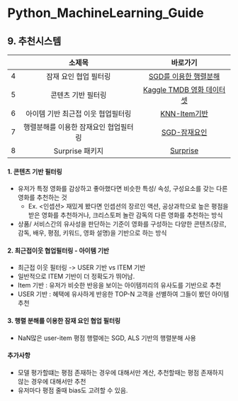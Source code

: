 # Python_MachineLearning_Guide

## 9. 추천시스템 
|  | 소제목 | 바로가기 | 
| :---: |:---:|:---:|
| 4 | 잠재 요인 협업 필터링 | [SGD를 이용한 행렬분해](https://github.com/jeeyeonLIM/Python_MachineLearning_Guide/blob/master/09_%EC%B6%94%EC%B2%9C%EC%8B%9C%EC%8A%A4%ED%85%9C_4.%EC%9E%A0%EC%9E%AC%20%EC%9A%94%EC%9D%B8%20%ED%98%91%EC%97%85%20%ED%95%84%ED%84%B0%EB%A7%81.ipynb) | 
| 5 | 콘텐츠 기반 필터링 | [Kaggle TMDB 영화 데이터셋](https://github.com/jeeyeonLIM/Python_MachineLearning_Guide/blob/master/09_%EC%B6%94%EC%B2%9C%EC%8B%9C%EC%8A%A4%ED%85%9C_5.%20%EC%BD%98%ED%85%90%EC%B8%A0%20%EA%B8%B0%EB%B0%98%20%ED%95%84%ED%84%B0%EB%A7%81_TMDB%205000%20%EC%98%81%ED%99%94%20%EB%8D%B0%EC%9D%B4%ED%84%B0.ipynb) | 
| 6 | 아이템 기반 최근접 이웃 협업필터링 | [KNN-Item기반](https://github.com/jeeyeonLIM/Python_MachineLearning_Guide/blob/master/09_%EC%B6%94%EC%B2%9C%EC%8B%9C%EC%8A%A4%ED%85%9C_6.%20%EC%95%84%EC%9D%B4%ED%85%9C%20%EA%B8%B0%EB%B0%98%20%EC%B5%9C%EA%B7%BC%EC%A0%91%20%EC%9D%B4%EC%9B%83%20%ED%98%91%EC%97%85%20%ED%95%84%ED%84%B0%EB%A7%81.ipynb) | 
| 7 | 행렬분해를 이용한 잠재요인 협업필터링 | [SGD-잠재요인](https://github.com/jeeyeonLIM/Python_MachineLearning_Guide/blob/master/09_%EC%B6%94%EC%B2%9C%EC%8B%9C%EC%8A%A4%ED%85%9C_7.%20%ED%96%89%EB%A0%AC%20%EB%B6%84%ED%95%B4%EB%A5%BC%20%EC%9D%B4%EC%9A%A9%ED%95%9C%20%EC%9E%A0%EC%9E%AC%20%EC%9A%94%EC%9D%B8%20%ED%98%91%EC%97%85%20%ED%95%84%ED%84%B0%EB%A7%81.ipynb) | 
| 8 | Surprise 패키지 | [Surprise](https://github.com/jeeyeonLIM/Python_MachineLearning_Guide/blob/master/09_%EC%B6%94%EC%B2%9C%EC%8B%9C%EC%8A%A4%ED%85%9C_8.%20%EC%B6%94%EC%B2%9C%EC%8B%9C%EC%8A%A4%ED%85%9C%20%ED%8C%A8%ED%82%A4%EC%A7%80_%60Surprise%60.ipynb) | 

#### 1. 콘텐츠 기반 필터링 
- 유저가 특정 영화를 감상하고 좋아했다면 비슷한 특성/ 속성, 구성요소를 갖는 다른 영화를 추천하는 것 
    - Ex. <인셉션> 재밌게 봤다면 인셉션의 장르인 액션, 공상과학으로 높은 평점을 받은 영화를 추천하거나, 크리스토퍼 놀란 감독의 다른 영화를 추천하는 방식 
- 상품/ 서비스간의 유사성을 판단하는 기준이 영화를 구성하는 다양한 콘텐츠(장르, 감독, 배우, 평점, 키워드, 영화 설명)을 기반으로 하는 방식

#### 2. 최근접이웃 협업필터링 - 아이템 기반
- 최근접 이웃 필터링 -> USER 기반 vs ITEM 기반 
- 일반적으로 ITEM 기반이 더 정확도가 뛰어남.
- Item 기반 : 유저가 비슷한 반응을 보이는 아이템끼리의 유사도를 기반으로 추천
- USER 기반 : 혜택에 유사하게 반응한 TOP-N 고객을 선별하여 그들이 봤던 아이템 추천

#### 3. 행렬 분해를 이용한 잠재 요인 협업 필터링
- NaN많은 user-item 평점 행렬에는 SGD, ALS 기반의 행렬분해 사용 

#### 추가사항
- 모델 평가할떄는 평점 존재하는 경우에 대해서만 계산, 추천할때는 평점 존재하지 않는 경우에 대해서만 추천
- 유저마다 평점 줄때 bias도 고려할 수 있음.




